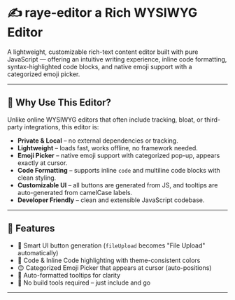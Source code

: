 # ✍️ raye-editor a Rich WYSIWYG Editor

A lightweight, customizable rich-text content editor built with pure JavaScript — offering an intuitive writing experience, inline code formatting, syntax-highlighted code blocks, and native emoji support with a categorized emoji picker.

---

## 🚀 Why Use This Editor?

Unlike online WYSIWYG editors that often include tracking, bloat, or third-party integrations, this editor is:

- **Private & Local** – no external dependencies or tracking.
- **Lightweight** – loads fast, works offline, no framework needed.
- **Emoji Picker** – native emoji support with categorized pop-up, appears exactly at cursor.
- **Code Formatting** – supports inline `code` and multiline code blocks with clean styling.
- **Customizable UI** – all buttons are generated from JS, and tooltips are auto-generated from camelCase labels.
- **Developer Friendly** – clean and extensible JavaScript codebase.

---

## 🔧 Features

- 🧠 Smart UI button generation (`fileUpload` becomes "File Upload" automatically)
- 🎨 Code & Inline Code highlighting with theme-consistent colors
- 😊 Categorized Emoji Picker that appears at cursor (auto-positions)
- 📝 Auto-formatted tooltips for clarity
- 🔌 No build tools required – just include and go

---
